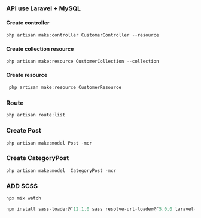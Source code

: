 ### API use Laravel + MySQL

#### Create controller

```js
php artisan make:controller CustomerController --resource
```

#### Create collection resource

```js
php artisan make:resource CustomerCollection --collection
```

#### Create resource

```js
 php artisan make:resource CustomerResource
```

### Route

```js
php artisan route:list
```

### Create Post

```js
php artisan make:model Post -mcr
```

### Create CategoryPost

```js
php artisan make:model  CategoryPost -mcr
```

### ADD SCSS

```js
npx mix watch
```

```js
npm install sass-loader@^12.1.0 sass resolve-url-loader@^5.0.0 laravel-mix --save-dev
```
